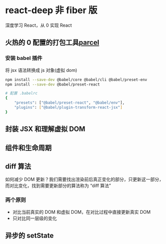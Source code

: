 # react-deep 非 fiber 版

深度学习 React，从 0 实现 React

## 火热的 0 配置的打包工具[parcel](https://www.parceljs.cn/)

### 安装 babel 插件

将 jsx 语法转换成 js 对象(虚拟 dom)

```bash
npm install --save-dev @babel/core @babel/cli @babel/preset-env
npm install --save-dev @babel/preset-react

# 配置 .babelrc
{
    "presets": ["@babel/preset-react", "@babel/env"],
    "plugins": ["@babel/plugin-transform-react-jsx"]
}
```

## 封装 JSX 和理解虚拟 DOM

## 组件和生命周期

## diff 算法

如何减少 DOM 更新？我们需要找出渲染前后真正变化的部分，只更新这一部分，而对比变化，找到需要更新部分的算法称为 “diff 算法”

### 两个原则

- 对比当前真实的 DOM 和虚拟 DOM，在对比过程中直接更新真实 DOM
- 只对比同一层级的变化

## 异步的 setState
